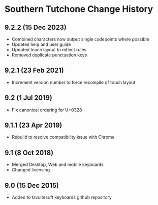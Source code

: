 Southern Tutchone Change History
============================
9.2.2 (15 Dec 2023)
---------------
* Combined characters now output single codepoints where possible
* Updated help and user guide
* Updated touch layout to reflect rules
* Removed duplicate punctuation keys

9.2.1 (23 Feb 2021)
----------------
* Increment version number to force recompile of touch layout

9.2 (1 Jul 2019)
----------------
* Fix canonical ordering for U+0328

9.1.1 (23 Apr 2019)
-------------------
* Rebuild to resolve compatibility issue with Chrome

9.1 (8 Oct 2018)
-----------------
* Merged Desktop, Web and mobile keyboards
* Changed licensing

9.0 (15 Dec 2015)
-----------------

* Added to tavultesoft keyboards github repository
